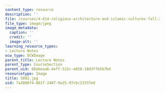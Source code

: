 ```yaml
---
content_type: resource
description: ''
file: /courses/4-614-religious-architecture-and-islamic-cultures-fall-2002/7a3886f4881f24879a2597cbc23337ed_5082.jpg
file_type: image/jpeg
image_metadata:
  caption: ''
  credit: ''
  image-alt: ''
learning_resource_types:
- Lecture Notes
ocw_type: OCWImage
parent_title: Lecture Notes
parent_type: CourseSection
parent_uid: 68abeaab-4eff-532c-e858-18d3ffb567bd
resourcetype: Image
title: 5082.jpg
uid: 7a3886f4-881f-2487-9a25-97cbc23337ed
---
```


